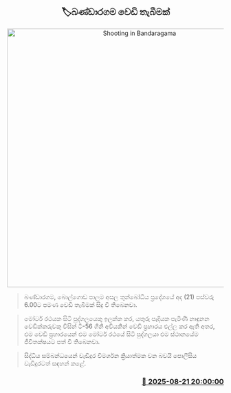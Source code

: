 <p align='center'><b><h2 align='center' title='Shooting in Bandaragama'>🏷බණ්ඩාරගම වෙඩි තැබීමක්</h2></b></p>
<p align='center'><img src='https://helakuru.sgp1.cdn.digitaloceanspaces.com/esana/images/lib/crime-death.jpg' width='600' alt='Shooting in Bandaragama'></p>

> බණ්ඩාරගම, බොල්ගොඩ පාලම අසල තුන්බෝධිය ප්‍රදේශයේ අද (21) පස්වරු 6.00ට පමණ වෙඩි තැබීමක් සිදු වී තිබෙනවා.

> මෝටර් රථයක සිටි පුද්ගලයෙකු ඉලක්ක කර, යතුරු පැදියක පැමිණි නාඳුනන වෙඩික්කරුවකු විසින් ටී-56 ගිනි අවියකින් වෙඩි ප්‍රහාරය එල්ල කර ඇති අතර, එම වෙඩි ප්‍රහාරයෙන් එම මෝටර් රථයේ සිටි පුද්ගලයා එම ස්ථානයේම ජීවිතක්ෂයට පත් වී තිබෙනවා.

> සිද්ධිය සම්බන්ධයෙන් වැඩිදුර විමර්ශන ක්‍රියාත්මක වන බවයි පොලීසිය වැඩිදුරටත් සඳහන් කළේ.



<h3 align='right'><a href='https://www.helakuru.lk/esana/p/112919/'>📅 2025-08-21 20:00:00</a></h3>
